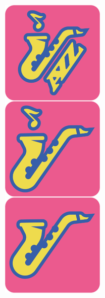 <div align="center">


  <img title="UseBase Logo" alt="UseBase Logo" width="300px" src="https://raw.githubusercontent.com/NaN-NaN-sempai/JAZZ/main/logo/logo.png" />

</div>

<div align="center">

  <img title="UseBase Logo" alt="UseBase Logo" width="300px" src="https://raw.githubusercontent.com/NaN-NaN-sempai/JAZZ/main/logo/Sub-Logo.png" />

</div>

<div align="center">

  <img title="UseBase Logo" alt="UseBase Logo" width="300px" src="https://raw.githubusercontent.com/NaN-NaN-sempai/JAZZ/main/logo/WaterMark.png" />

</div>
